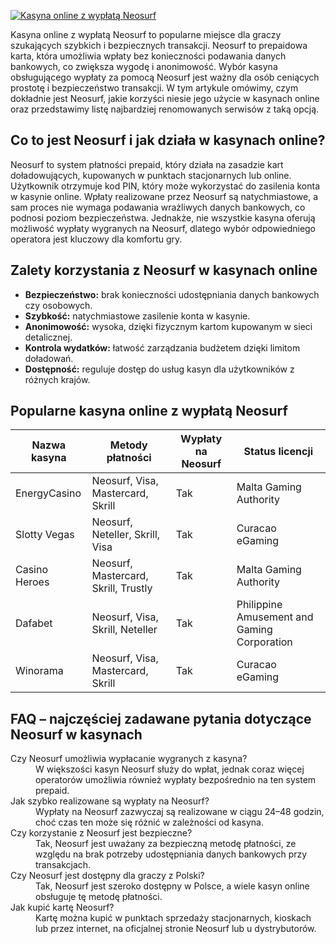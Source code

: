 [![Kasyna online z wypłatą Neosurf](https://123-caf.pages.dev/gitsignup.png)](https://vrmoo.ru/Bt82HjjY)

<div>Kasyna online z wypłatą Neosurf to popularne miejsce dla graczy szukających szybkich i bezpiecznych transakcji. Neosurf to prepaidowa karta, która umożliwia wpłaty bez konieczności podawania danych bankowych, co zwiększa wygodę i anonimowość. Wybór kasyna obsługującego wypłaty za pomocą Neosurf jest ważny dla osób ceniących prostotę i bezpieczeństwo transakcji. W tym artykule omówimy, czym dokładnie jest Neosurf, jakie korzyści niesie jego użycie w kasynach online oraz przedstawimy listę najbardziej renomowanych serwisów z taką opcją.</div>  <h2>Co to jest Neosurf i jak działa w kasynach online?</h2> <p>Neosurf to system płatności prepaid, który działa na zasadzie kart doładowujących, kupowanych w punktach stacjonarnych lub online. Użytkownik otrzymuje kod PIN, który może wykorzystać do zasilenia konta w kasynie online. Wpłaty realizowane przez Neosurf są natychmiastowe, a sam proces nie wymaga podawania wrażliwych danych bankowych, co podnosi poziom bezpieczeństwa. Jednakże, nie wszystkie kasyna oferują możliwość wypłaty wygranych na Neosurf, dlatego wybór odpowiedniego operatora jest kluczowy dla komfortu gry.</p>  <h2>Zalety korzystania z Neosurf w kasynach online</h2> <ul> <li><strong>Bezpieczeństwo:</strong> brak konieczności udostępniania danych bankowych czy osobowych.</li> <li><strong>Szybkość:</strong> natychmiastowe zasilenie konta w kasynie.</li> <li><strong>Anonimowość:</strong> wysoka, dzięki fizycznym kartom kupowanym w sieci detalicznej.</li> <li><strong>Kontrola wydatków:</strong> łatwość zarządzania budżetem dzięki limitom doładowań.</li> <li><strong>Dostępność:</strong> reguluje dostęp do usług kasyn dla użytkowników z różnych krajów.</li> </ul>  <h2>Popularne kasyna online z wypłatą Neosurf</h2> <table> <thead> <tr> <th>Nazwa kasyna</th> <th>Metody płatności</th> <th>Wypłaty na Neosurf</th> <th>Status licencji</th> </tr> </thead> <tbody> <tr> <td>EnergyCasino</td> <td>Neosurf, Visa, Mastercard, Skrill</td> <td>Tak</td> <td>Malta Gaming Authority</td> </tr> <tr> <td>Slotty Vegas</td> <td>Neosurf, Neteller, Skrill, Visa</td> <td>Tak</td> <td>Curacao eGaming</td> </tr> <tr> <td>Casino Heroes</td> <td>Neosurf, Mastercard, Skrill, Trustly</td> <td>Tak</td> <td>Malta Gaming Authority</td> </tr> <tr> <td>Dafabet</td> <td>Neosurf, Visa, Skrill, Neteller</td> <td>Tak</td> <td>Philippine Amusement and Gaming Corporation</td> </tr> <tr> <td>Winorama</td> <td>Neosurf, Visa, Mastercard, Skrill</td> <td>Tak</td> <td>Curacao eGaming</td> </tr> </tbody> </table>  <h2>FAQ – najczęściej zadawane pytania dotyczące Neosurf w kasynach</h2> <dl> <dt>Czy Neosurf umożliwia wypłacanie wygranych z kasyna?</dt> <dd>W większości kasyn Neosurf służy do wpłat, jednak coraz więcej operatorów umożliwia również wypłaty bezpośrednio na ten system prepaid.</dd>  <dt>Jak szybko realizowane są wypłaty na Neosurf?</dt> <dd>Wypłaty na Neosurf zazwyczaj są realizowane w ciągu 24–48 godzin, choć czas ten może się różnić w zależności od kasyna.</dd>  <dt>Czy korzystanie z Neosurf jest bezpieczne?</dt> <dd>Tak, Neosurf jest uważany za bezpieczną metodę płatności, ze względu na brak potrzeby udostępniania danych bankowych przy transakcjach.</dd>  <dt>Czy Neosurf jest dostępny dla graczy z Polski?</dt> <dd>Tak, Neosurf jest szeroko dostępny w Polsce, a wiele kasyn online obsługuje tę metodę płatności.</dd>  <dt>Jak kupić kartę Neosurf?</dt> <dd>Kartę można kupić w punktach sprzedaży stacjonarnych, kioskach lub przez internet, na oficjalnej stronie Neosurf lub u dystrybutorów.</dd> </dl> </div>